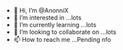 - 👋 Hi, I’m @AnonniX
- 👀 I’m interested in ...lots
- 🌱 I’m currently learning ...lots
- 💞️ I’m looking to collaborate on ...lots
- 📫 How to reach me ...Pending nfo

<!---
AnonniX/AnonniX is a ✨ special ✨ repository because its `README.md` (this file) appears on your GitHub profile.
You can click the Preview link to take a look at your changes.
--->
